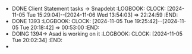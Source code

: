 - DONE Client Statement tasks -> Snapdebt
  :LOGBOOK:
  CLOCK: [2024-11-05 Tue 15:29:04]--[2024-11-06 Wed 13:54:03] =>  22:24:59
  :END:
- DONE 1393
  :LOGBOOK:
  CLOCK: [2024-11-05 Tue 19:25:42]--[2024-11-05 Tue 20:18:42] =>  00:53:00
  :END:
- DOING 1394-> Asad is working on it
  :LOGBOOK:
  CLOCK: [2024-11-05 Tue 20:02:34]
  :END:
-